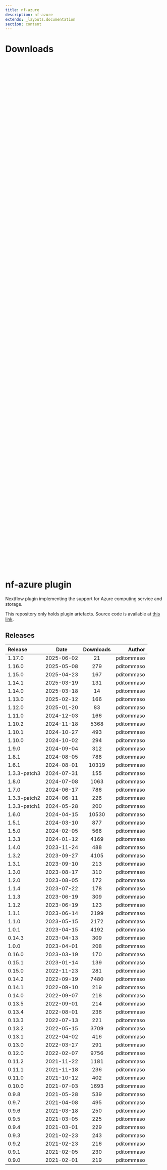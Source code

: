 ```yaml
---
title: nf-azure
description: nf-azure
extends: _layouts.documentation
section: content
---
```


# Downloads

<div style="position: relative; height:40vh; width:80vw">
    <canvas id="releases"></canvas>
</div>

# nf-azure plugin

Nextflow plugin implementing the support for Azure computing service and storage. 

This repository only holds plugin artefacts. Source code is available at [this link](https://github.com/nextflow-io/nextflow/tree/master/plugins/nf-azure). 


## Releases

| Release                               |                       Date                       |                   Downloads                    |                           Author |
| :------------ |:------------------------------------------------:|:----------------------------------------------:|---------------------------------:|
 |  1.17.0                                              | 2025-06-02                                          | 21                                                 | pditommaso                                         |
 |  1.16.0                                              | 2025-05-08                                          | 279                                                | pditommaso                                         |
 |  1.15.0                                              | 2025-04-23                                          | 167                                                | pditommaso                                         |
 |  1.14.1                                              | 2025-03-19                                          | 131                                                | pditommaso                                         |
 |  1.14.0                                              | 2025-03-18                                          | 14                                                 | pditommaso                                         |
 |  1.13.0                                              | 2025-02-12                                          | 166                                                | pditommaso                                         |
 |  1.12.0                                              | 2025-01-20                                          | 83                                                 | pditommaso                                         |
 |  1.11.0                                              | 2024-12-03                                          | 166                                                | pditommaso                                         |
 |  1.10.2                                              | 2024-11-18                                          | 5368                                               | pditommaso                                         |
 |  1.10.1                                              | 2024-10-27                                          | 493                                                | pditommaso                                         |
 |  1.10.0                                              | 2024-10-02                                          | 294                                                | pditommaso                                         |
 |  1.9.0                                               | 2024-09-04                                          | 312                                                | pditommaso                                         |
 |  1.8.1                                               | 2024-08-05                                          | 788                                                | pditommaso                                         |
 |  1.6.1                                               | 2024-08-01                                          | 10319                                              | pditommaso                                         |
 |  1.3.3-patch3                                        | 2024-07-31                                          | 155                                                | pditommaso                                         |
 |  1.8.0                                               | 2024-07-08                                          | 1063                                               | pditommaso                                         |
 |  1.7.0                                               | 2024-06-17                                          | 786                                                | pditommaso                                         |
 |  1.3.3-patch2                                        | 2024-06-11                                          | 226                                                | pditommaso                                         |
 |  1.3.3-patch1                                        | 2024-05-28                                          | 200                                                | pditommaso                                         |
 |  1.6.0                                               | 2024-04-15                                          | 10530                                              | pditommaso                                         |
 |  1.5.1                                               | 2024-03-10                                          | 877                                                | pditommaso                                         |
 |  1.5.0                                               | 2024-02-05                                          | 566                                                | pditommaso                                         |
 |  1.3.3                                               | 2024-01-12                                          | 4169                                               | pditommaso                                         |
 |  1.4.0                                               | 2023-11-24                                          | 488                                                | pditommaso                                         |
 |  1.3.2                                               | 2023-09-27                                          | 4105                                               | pditommaso                                         |
 |  1.3.1                                               | 2023-09-10                                          | 213                                                | pditommaso                                         |
 |  1.3.0                                               | 2023-08-17                                          | 310                                                | pditommaso                                         |
 |  1.2.0                                               | 2023-08-05                                          | 172                                                | pditommaso                                         |
 |  1.1.4                                               | 2023-07-22                                          | 178                                                | pditommaso                                         |
 |  1.1.3                                               | 2023-06-19                                          | 309                                                | pditommaso                                         |
 |  1.1.2                                               | 2023-06-19                                          | 123                                                | pditommaso                                         |
 |  1.1.1                                               | 2023-06-14                                          | 2199                                               | pditommaso                                         |
 |  1.1.0                                               | 2023-05-15                                          | 2172                                               | pditommaso                                         |
 |  1.0.1                                               | 2023-04-15                                          | 4192                                               | pditommaso                                         |
 |  0.14.3                                              | 2023-04-13                                          | 309                                                | pditommaso                                         |
 |  1.0.0                                               | 2023-04-01                                          | 208                                                | pditommaso                                         |
 |  0.16.0                                              | 2023-03-19                                          | 170                                                | pditommaso                                         |
 |  0.15.1                                              | 2023-01-14                                          | 139                                                | pditommaso                                         |
 |  0.15.0                                              | 2022-11-23                                          | 281                                                | pditommaso                                         |
 |  0.14.2                                              | 2022-09-19                                          | 7480                                               | pditommaso                                         |
 |  0.14.1                                              | 2022-09-10                                          | 219                                                | pditommaso                                         |
 |  0.14.0                                              | 2022-09-07                                          | 218                                                | pditommaso                                         |
 |  0.13.5                                              | 2022-09-01                                          | 214                                                | pditommaso                                         |
 |  0.13.4                                              | 2022-08-01                                          | 236                                                | pditommaso                                         |
 |  0.13.3                                              | 2022-07-13                                          | 221                                                | pditommaso                                         |
 |  0.13.2                                              | 2022-05-15                                          | 3709                                               | pditommaso                                         |
 |  0.13.1                                              | 2022-04-02                                          | 416                                                | pditommaso                                         |
 |  0.13.0                                              | 2022-03-27                                          | 291                                                | pditommaso                                         |
 |  0.12.0                                              | 2022-02-07                                          | 9756                                               | pditommaso                                         |
 |  0.11.2                                              | 2021-11-22                                          | 1181                                               | pditommaso                                         |
 |  0.11.1                                              | 2021-11-18                                          | 236                                                | pditommaso                                         |
 |  0.11.0                                              | 2021-10-12                                          | 402                                                | pditommaso                                         |
 |  0.10.0                                              | 2021-07-03                                          | 1693                                               | pditommaso                                         |
 |  0.9.8                                               | 2021-05-28                                          | 539                                                | pditommaso                                         |
 |  0.9.7                                               | 2021-04-08                                          | 495                                                | pditommaso                                         |
 |  0.9.6                                               | 2021-03-18                                          | 250                                                | pditommaso                                         |
 |  0.9.5                                               | 2021-03-05                                          | 225                                                | pditommaso                                         |
 |  0.9.4                                               | 2021-03-01                                          | 229                                                | pditommaso                                         |
 |  0.9.3                                               | 2021-02-23                                          | 243                                                | pditommaso                                         |
 |  0.9.2                                               | 2021-02-23                                          | 216                                                | pditommaso                                         |
 |  0.9.1                                               | 2021-02-05                                          | 230                                                | pditommaso                                         |
 |  0.9.0                                               | 2021-02-01                                          | 219                                                | pditommaso                                         |


<script>

(async function() {
    const data = [

        {
            date: `2021-02-01`,
            count: 219,
            y: '0.9.0' },

        {
            date: `2021-02-05`,
            count: 230,
            y: '0.9.1' },

        {
            date: `2021-02-23`,
            count: 216,
            y: '0.9.2' },

        {
            date: `2021-02-23`,
            count: 243,
            y: '0.9.3' },

        {
            date: `2021-03-01`,
            count: 229,
            y: '0.9.4' },

        {
            date: `2021-03-05`,
            count: 225,
            y: '0.9.5' },

        {
            date: `2021-03-18`,
            count: 250,
            y: '0.9.6' },

        {
            date: `2021-04-08`,
            count: 495,
            y: '0.9.7' },

        {
            date: `2021-05-28`,
            count: 539,
            y: '0.9.8' },

        {
            date: `2021-07-03`,
            count: 1693,
            y: '0.10.0' },

        {
            date: `2021-10-12`,
            count: 402,
            y: '0.11.0' },

        {
            date: `2021-11-18`,
            count: 236,
            y: '0.11.1' },

        {
            date: `2021-11-22`,
            count: 1181,
            y: '0.11.2' },

        {
            date: `2022-02-07`,
            count: 9756,
            y: '0.12.0' },

        {
            date: `2022-03-27`,
            count: 291,
            y: '0.13.0' },

        {
            date: `2022-04-02`,
            count: 416,
            y: '0.13.1' },

        {
            date: `2022-05-15`,
            count: 3709,
            y: '0.13.2' },

        {
            date: `2022-07-13`,
            count: 221,
            y: '0.13.3' },

        {
            date: `2022-08-01`,
            count: 236,
            y: '0.13.4' },

        {
            date: `2022-09-01`,
            count: 214,
            y: '0.13.5' },

        {
            date: `2022-09-07`,
            count: 218,
            y: '0.14.0' },

        {
            date: `2022-09-10`,
            count: 219,
            y: '0.14.1' },

        {
            date: `2022-09-19`,
            count: 7480,
            y: '0.14.2' },

        {
            date: `2022-11-23`,
            count: 281,
            y: '0.15.0' },

        {
            date: `2023-01-14`,
            count: 139,
            y: '0.15.1' },

        {
            date: `2023-03-19`,
            count: 170,
            y: '0.16.0' },

        {
            date: `2023-04-01`,
            count: 208,
            y: '1.0.0' },

        {
            date: `2023-04-13`,
            count: 309,
            y: '0.14.3' },

        {
            date: `2023-04-15`,
            count: 4192,
            y: '1.0.1' },

        {
            date: `2023-05-15`,
            count: 2172,
            y: '1.1.0' },

        {
            date: `2023-06-14`,
            count: 2199,
            y: '1.1.1' },

        {
            date: `2023-06-19`,
            count: 123,
            y: '1.1.2' },

        {
            date: `2023-06-19`,
            count: 309,
            y: '1.1.3' },

        {
            date: `2023-07-22`,
            count: 178,
            y: '1.1.4' },

        {
            date: `2023-08-05`,
            count: 172,
            y: '1.2.0' },

        {
            date: `2023-08-17`,
            count: 310,
            y: '1.3.0' },

        {
            date: `2023-09-10`,
            count: 213,
            y: '1.3.1' },

        {
            date: `2023-09-27`,
            count: 4105,
            y: '1.3.2' },

        {
            date: `2023-11-24`,
            count: 488,
            y: '1.4.0' },

        {
            date: `2024-01-12`,
            count: 4169,
            y: '1.3.3' },

        {
            date: `2024-02-05`,
            count: 566,
            y: '1.5.0' },

        {
            date: `2024-03-10`,
            count: 877,
            y: '1.5.1' },

        {
            date: `2024-04-15`,
            count: 10530,
            y: '1.6.0' },

        {
            date: `2024-05-28`,
            count: 200,
            y: '1.3.3-patch1' },

        {
            date: `2024-06-11`,
            count: 226,
            y: '1.3.3-patch2' },

        {
            date: `2024-06-17`,
            count: 786,
            y: '1.7.0' },

        {
            date: `2024-07-08`,
            count: 1063,
            y: '1.8.0' },

        {
            date: `2024-07-31`,
            count: 155,
            y: '1.3.3-patch3' },

        {
            date: `2024-08-01`,
            count: 10319,
            y: '1.6.1' },

        {
            date: `2024-08-05`,
            count: 788,
            y: '1.8.1' },

        {
            date: `2024-09-04`,
            count: 312,
            y: '1.9.0' },

        {
            date: `2024-10-02`,
            count: 294,
            y: '1.10.0' },

        {
            date: `2024-10-27`,
            count: 493,
            y: '1.10.1' },

        {
            date: `2024-11-18`,
            count: 5368,
            y: '1.10.2' },

        {
            date: `2024-12-03`,
            count: 166,
            y: '1.11.0' },

        {
            date: `2025-01-20`,
            count: 83,
            y: '1.12.0' },

        {
            date: `2025-02-12`,
            count: 166,
            y: '1.13.0' },

        {
            date: `2025-03-18`,
            count: 14,
            y: '1.14.0' },

        {
            date: `2025-03-19`,
            count: 131,
            y: '1.14.1' },

        {
            date: `2025-04-23`,
            count: 167,
            y: '1.15.0' },

        {
            date: `2025-05-08`,
            count: 279,
            y: '1.16.0' },

        {
            date: `2025-06-02`,
            count: 21,
            y: '1.17.0' },

    ];

    new Chart(
        document.getElementById('releases'),
        {
            type: 'bar',
            data: {
                labels: data.map(row => row.y),
                datasets: [
                    {
                        label: 'Donwloads',
                        data: data,
                        parsing: {
                            xAxisKey: 'count'
                        }
                    }
                ]
            },
            options: {
                indexAxis: 'y',
                plugins: {
                    tooltip:{
                        enabled: true,
                        callbacks: {
                            beforeLabel: function (tooltipData) {
                                const labels =
                                    tooltipData.dataset.label.toString();
                                const values =
                                    tooltipData.dataset.data[tooltipData.dataIndex];

                                return `Released (${values.date})`;
                            },
                            label: function (tooltipData) {
                                const labels =
                                    tooltipData.dataset.label.toString();
                                const values =
                                    tooltipData.dataset.data[tooltipData.dataIndex];

                                return `${labels} : ${values.count}`;
                            },
                        },
                    }                    
                }
            },
        }
    );
})();
</script>